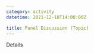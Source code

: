 ```yaml
---
category: activity
datetime: 2021-12-10T14:00:00Z

title: Panel Discussion (Topic)
---
```


Details
